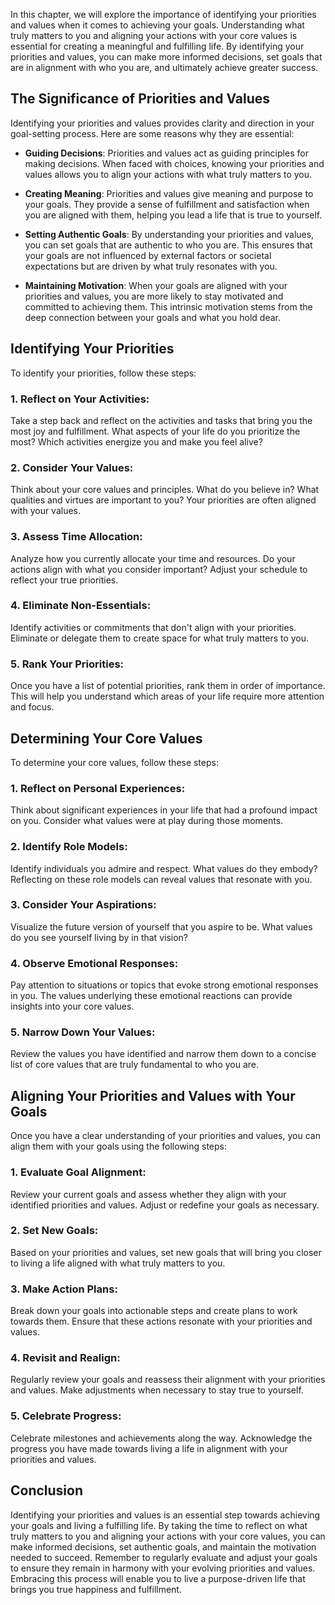 
In this chapter, we will explore the importance of identifying your priorities and values when it comes to achieving your goals. Understanding what truly matters to you and aligning your actions with your core values is essential for creating a meaningful and fulfilling life. By identifying your priorities and values, you can make more informed decisions, set goals that are in alignment with who you are, and ultimately achieve greater success.

The Significance of Priorities and Values
-----------------------------------------

Identifying your priorities and values provides clarity and direction in your goal-setting process. Here are some reasons why they are essential:

* **Guiding Decisions**: Priorities and values act as guiding principles for making decisions. When faced with choices, knowing your priorities and values allows you to align your actions with what truly matters to you.

* **Creating Meaning**: Priorities and values give meaning and purpose to your goals. They provide a sense of fulfillment and satisfaction when you are aligned with them, helping you lead a life that is true to yourself.

* **Setting Authentic Goals**: By understanding your priorities and values, you can set goals that are authentic to who you are. This ensures that your goals are not influenced by external factors or societal expectations but are driven by what truly resonates with you.

* **Maintaining Motivation**: When your goals are aligned with your priorities and values, you are more likely to stay motivated and committed to achieving them. This intrinsic motivation stems from the deep connection between your goals and what you hold dear.

Identifying Your Priorities
---------------------------

To identify your priorities, follow these steps:

### 1. **Reflect on Your Activities**: 

Take a step back and reflect on the activities and tasks that bring you the most joy and fulfillment. What aspects of your life do you prioritize the most? Which activities energize you and make you feel alive?

### 2. **Consider Your Values**: 

Think about your core values and principles. What do you believe in? What qualities and virtues are important to you? Your priorities are often aligned with your values.

### 3. **Assess Time Allocation**: 

Analyze how you currently allocate your time and resources. Do your actions align with what you consider important? Adjust your schedule to reflect your true priorities.

### 4. **Eliminate Non-Essentials**: 

Identify activities or commitments that don't align with your priorities. Eliminate or delegate them to create space for what truly matters to you.

### 5. **Rank Your Priorities**: 

Once you have a list of potential priorities, rank them in order of importance. This will help you understand which areas of your life require more attention and focus.

Determining Your Core Values
----------------------------

To determine your core values, follow these steps:

### 1. **Reflect on Personal Experiences**: 

Think about significant experiences in your life that had a profound impact on you. Consider what values were at play during those moments.

### 2. **Identify Role Models**: 

Identify individuals you admire and respect. What values do they embody? Reflecting on these role models can reveal values that resonate with you.

### 3. **Consider Your Aspirations**: 

Visualize the future version of yourself that you aspire to be. What values do you see yourself living by in that vision?

### 4. **Observe Emotional Responses**: 

Pay attention to situations or topics that evoke strong emotional responses in you. The values underlying these emotional reactions can provide insights into your core values.

### 5. **Narrow Down Your Values**: 

Review the values you have identified and narrow them down to a concise list of core values that are truly fundamental to who you are.

Aligning Your Priorities and Values with Your Goals
---------------------------------------------------

Once you have a clear understanding of your priorities and values, you can align them with your goals using the following steps:

### 1. **Evaluate Goal Alignment**: 

Review your current goals and assess whether they align with your identified priorities and values. Adjust or redefine your goals as necessary.

### 2. **Set New Goals**: 

Based on your priorities and values, set new goals that will bring you closer to living a life aligned with what truly matters to you.

### 3. **Make Action Plans**: 

Break down your goals into actionable steps and create plans to work towards them. Ensure that these actions resonate with your priorities and values.

### 4. **Revisit and Realign**: 

Regularly review your goals and reassess their alignment with your priorities and values. Make adjustments when necessary to stay true to yourself.

### 5. **Celebrate Progress**: 

Celebrate milestones and achievements along the way. Acknowledge the progress you have made towards living a life in alignment with your priorities and values.

Conclusion
----------

Identifying your priorities and values is an essential step towards achieving your goals and living a fulfilling life. By taking the time to reflect on what truly matters to you and aligning your actions with your core values, you can make informed decisions, set authentic goals, and maintain the motivation needed to succeed. Remember to regularly evaluate and adjust your goals to ensure they remain in harmony with your evolving priorities and values. Embracing this process will enable you to live a purpose-driven life that brings you true happiness and fulfillment.
